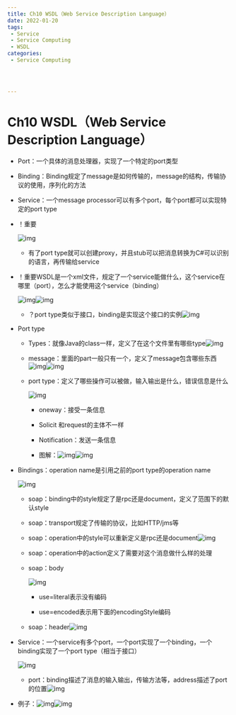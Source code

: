 ```yaml
---
title: Ch10 WSDL（Web Service Description Language）
date: 2022-01-20
tags:
 - Service
 - Service Computing
 - WSDL
categories:
 - Service Computing




---
```


# Ch10 WSDL（Web Service Description Language）

- Port：一个具体的消息处理器，实现了一个特定的port类型

- Binding：Binding规定了message是如何传输的，message的结构，传输协议的使用，序列化的方法

- Service：一个message processor可以有多个port，每个port都可以实现特定的port type

- ！重要

  ![img](https://markdown-1301334775.cos.eu-frankfurt.myqcloud.com/markdown/c28ebf80-ffaf-4f4a-995a-99db9e8284f2-14899999.jpg)

  - 有了port type就可以创建proxy，并且stub可以把消息转换为C#可以识别的语言，再传输给service

- ！重要WSDL是一个xml文件，规定了一个service能做什么，这个service在哪里（port），怎么才能使用这个service（binding）

  ![img](https://markdown-1301334775.cos.eu-frankfurt.myqcloud.com/markdown/74a01111-907d-4c0c-9cab-abbd572c40c6-14899999.jpg)![img](https://markdown-1301334775.cos.eu-frankfurt.myqcloud.com/markdown/34fcccc0-f228-4c2e-a223-ea04937467c5-14899999.jpg)

  

  - ？port type类似于接口，binding是实现这个接口的实例![img](https://api2.mubu.com/v3/document_image/45513a60-234c-4dd5-b123-16839c071a59-14899999.jpg)

- Port type

  - Types：就像Java的class一样，定义了在这个文件里有哪些type![img](https://api2.mubu.com/v3/document_image/8a689617-a0d2-43f4-a7a3-ce85aeb4c0b6-14899999.jpg)

  - message：里面的part一般只有一个，定义了message包含哪些东西![img](https://api2.mubu.com/v3/document_image/0afd7b52-25e1-4d96-9ed0-a3185e78c898-14899999.jpg)![img](https://api2.mubu.com/v3/document_image/2146dd29-4288-43d9-b8a4-71455cbe1d57-14899999.jpg)

  - port type：定义了哪些操作可以被做，输入输出是什么，错误信息是什么

    ![img](https://markdown-1301334775.cos.eu-frankfurt.myqcloud.com/markdown/fb1a1713-7a3b-4cec-a263-489effb42b2c-14899999.jpg)

    - oneway：接受一条信息

    - Solicit 和request的主体不一样

    - Notification：发送一条信息

    - 图解：![img](https://api2.mubu.com/v3/document_image/c54fc845-84b1-49ea-b96e-08f77e8f3d23-14899999.jpg)![img](https://api2.mubu.com/v3/document_image/36431417-aada-42d2-8065-9a7181776c33-14899999.jpg)

- Bindings：operation name是引用之前的port type的operation name

  ![img](https://markdown-1301334775.cos.eu-frankfurt.myqcloud.com/markdown/4ba28a4f-b65c-429e-a813-2c529f583852-14899999.jpg)

  - soap：binding中的style规定了是rpc还是document，定义了范围下的默认style

  - soap：transport规定了传输的协议，比如HTTP/jms等

  - soap：operation中的style可以重新定义是rpc还是document![img](https://api2.mubu.com/v3/document_image/310953f1-e3b0-4a00-b61f-be3ef3224fe9-14899999.jpg)

  - soap：operation中的action定义了需要对这个消息做什么样的处理

  - soap：body

    ![img](https://markdown-1301334775.cos.eu-frankfurt.myqcloud.com/markdown/df2013db-f582-4deb-91df-eb236aaa78eb-14899999.jpg)

    - use=literal表示没有编码

    - use=encoded表示用下面的encodingStyle编码

  - soap：header![img](https://api2.mubu.com/v3/document_image/c58d7b89-7c39-4cd9-8ed4-8d0049790987-14899999.jpg)

- Service：一个service有多个port，一个port实现了一个binding，一个binding实现了一个port type（相当于接口）

  ![img](https://markdown-1301334775.cos.eu-frankfurt.myqcloud.com/markdown/c5db2f15-aaa7-4105-8c55-6c9738265eac-14899999.jpg)

  - port：binding描述了消息的输入输出，传输方法等，address描述了port的位置![img](https://api2.mubu.com/v3/document_image/edea1ebf-30d7-4fc7-804e-7b5144817141-14899999.jpg)

- 例子：![img](https://markdown-1301334775.cos.eu-frankfurt.myqcloud.com/markdown/6b3e89c1-d6d3-43e9-bb68-4d4de06f4788-14899999.jpg)![img](https://markdown-1301334775.cos.eu-frankfurt.myqcloud.com/markdown/c333f3ae-0cb0-41d5-9b9f-d1a1a29b6965-14899999.jpg)